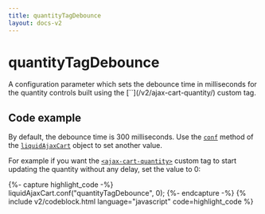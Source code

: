 ```yaml
---
title: quantityTagDebounce
layout: docs-v2
---
```


# quantityTagDebounce

<p class="lead" markdown="1">
A configuration parameter which sets the debounce time in milliseconds for 
the quantity controls built using the [`<ajax-cart-quantity>`](/v2/ajax-cart-quantity/) custom tag.
</p>

## Code example

By default, the debounce time is 300 milliseconds. 
Use the [`conf`](/v2/liquid-ajax-cart-conf/) method of the [`liquidAjaxCart`](/v2/liquid-ajax-cart/) object to set
another value.

For example if you want the [`<ajax-cart-quantity>`](/v2/ajax-cart-quantity/) custom tag to start updating 
the quantity without any delay, set the value to 0:

{%- capture highlight_code -%}
liquidAjaxCart.conf("quantityTagDebounce", 0);
{%- endcapture -%}
{% include v2/codeblock.html language="javascript" code=highlight_code %}
